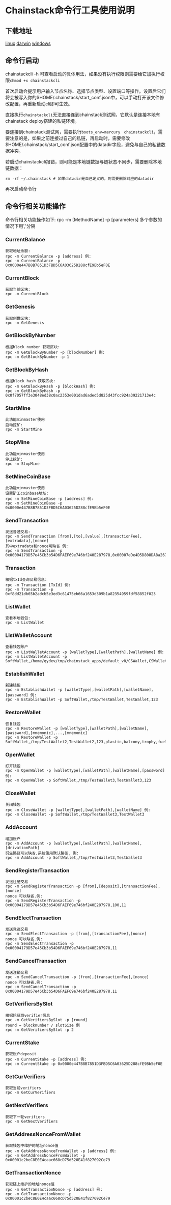 # Chainstack命令行工具使用说明

## 下载地址

[linux](http://114.119.116.157:9000/chainstack/linux/0.1.21/chainstackcli)
[darwin](http://114.119.116.157:9000/chainstack/darwin/0.1.21/chainstackcli)
[windows](http://114.119.116.157:9000/chainstack/windows/0.1.21/chainstackcli.exe)

## 命令行启动

chainstackcli -h 可查看启动的具体用法，如果没有执行权限则需要给它加执行权限`chmod +x chainstackcli`

首次启动会提示用户输入节点名称、选择节点类型、设置端口等操作。设置后它们将会被写入你的$HOME/.chainstack/start_conf.json中，可以手动打开该文件修改配置，再重新启动cli即可生效。

直接执行`chainstackcli`无法直接连到chainstack测试网，它默认是连接本地有chainstack deploy搭建的私链环境。

要连接到chainstack测试网，需要执行`boots_env=mercury　chainstackcli`，需要注意的是，如果之前连接过自己的私链，再启动时，需要修改$HOME/.chainstack/start_conf.json配置中的datadir字段，避免与自己的私链数据冲突。

若启动chainstackcli报错，则可能是本地链数据与链状态不同步，需要删除本地链数据：

```shell
rm -rf ~/.chainstack # 如果datadir是自己定义的，则需要删除对应的datadir
```

再次启动命令行

## 命令行相关功能操作
命令行相关功能操作如下:
rpc -m [MethodName] -p [parameters]
多个参数的情况下用','分隔

### CurrentBalance
```
获取地址余额:
rpc -m CurrentBalance -p [address] 例:
rpc -m CurrentBalance -p 0x0000e447B8B7851D3FBD5C6A03625D288cfE9Bb5eF0E
```

### CurrentBlock
```
获取当前区块:
rpc -m CurrentBlock
```

### GetGenesis
```
获取创世区块:
rpc -m GetGenesis
```
### GetBlockByNumber
```
根据block number 获取区块:
rpc -m GetBlockByNumber -p [blockNumber] 例:
rpc -m GetBlockByNumber -p 1
```
### GetBlockByHash
```
根据block hash 获取区块:
rpc -m GetBlockByHash -p [blockHash] 例:
rpc -m GetBlockByHash -p  0x0f7057ff3e3048ed38c0ac2353e001dad6aded5d825d43fcc924a39221713e4c
```

### StartMine
```
此功能minmaster使用
启动挖矿:
rpc -m StartMine
```

### StopMine
```
此功能minmaster使用
停止挖矿:
rpc -m StopMine
```

### SetMineCoinBase
```
此功能minmaster使用
设置矿工coinbase地址:
rpc -m SetMineCoinBase -p [address] 例:
rpc -m SetMineCoinBase -p 0x0000e447B8B7851D3FBD5C6A03625D288cfE9Bb5eF0E
```

### SendTransaction
```
发送普通交易:
rpc -m SendTransaction [from],[to],[value],[transactionFee],[extradata],[nonce]
其中extradata和nonce可缺省 例:
rpc -m SendTransaction -p 0x00004179D57e45Cb3b54D6FAEF69e746bf240E287978,0x00007eDe4D5D808DA8a267284b38E00ABccb42889dF2,20000,10
```

### Transaction
```
根据txId查询交易信息:
rpc -m Transaction [TxId] 例:
rpc -m Transaction -p 0xf8dd21db65b2adcb5e3ed3c61475eb66a1653d309b1a82354959fdf58852f023
```

### ListWallet
```
查看本地钱包:
rpc -m ListWallet
```

### ListWalletAccount
```
查看钱包账户
rpc -m ListWalletAccount -p [walletType],[walletPath],[walletName] 例:
rpc -m ListWalletAccount -p SoftWallet,/home/qydev/tmp/chainstack_apps/default_v0/CSWallet,CSWallet
```

### EstablishWallet
```
新建钱包
rpc -m EstablishWallet -p [walletType],[walletPath],[walletName],[password] 例:
rpc -m EstablishWallet -p SoftWallet,/tmp/TestWallet,TestWallet,123

```
### RestoreWallet
```
恢复钱包
rpc -m RestoreWallet -p [walletType],[walletPath],[walletName],[password],[mnemonic],...,[mnemonic]
rpc -m RestoreWallet -p SoftWallet,/tmp/TestWallet2,TestWallet2,123,plastic,balcony,trophy,fuel,vacant,inmate,profit,rival,mimic,cute,hurdle,pig,column,pudding,visit,edge,rhythm,armed,cook,federal,amount,stock,damp,bring
```

### OpenWallet
```
打开钱包
rpc -m OpenWallet -p [walletType],[walletPath],[walletName],[password]  例:
rpc -m OpenWallet -p SoftWallet,/tmp/TestWallet3,TestWallet3,123

```

### CloseWallet
```
关闭钱包
rpc -m CloseWallet -p [walletType],[walletPath],[walletName] 例:
rpc -m CloseWallet -p SoftWallet,/tmp/TestWallet3,TestWallet3

```

### AddAccount
```
增加账户
rpc -m AddAccount -p [walletType],[walletPath],[walletName],[drivationPath]
衍生路径可以缺省,系统使用默认路径. 例:
rpc -m AddAccount -p SoftWallet,/tmp/TestWallet3,TestWallet3
```

### SendRegisterTransaction
```
发送注册交易
rpc -m SendRegisterTransaction -p [from],[deposit],[transactionFee],[nonce]
nonce 可以缺省.例:
rpc -m SendRegisterTransaction -p 0x00004179D57e45Cb3b54D6FAEF69e746bf240E287978,100,11
``` 

### SendElectTransaction
```
发送竞选交易
rpc -m SendElectTransaction -p [from],[transactionFee],[nonce]
nonce 可以缺省.例:
rpc -m SendElectTransaction -p 0x00004179D57e45Cb3b54D6FAEF69e746bf240E287978,11
``` 

### SendCancelTransaction
```
发送注销交易
rpc -m SendCancelTransaction -p [from],[transactionFee],[nonce]
nonce 可以缺省.例:
rpc -m SendCancelTransaction -p 0x00004179D57e45Cb3b54D6FAEF69e746bf240E287978,11
``` 

### GetVerifiersBySlot
```
根据轮获取verifier信息
rpc -m GetVerifiersBySlot -p [round]
round = blocknumber / slotSize 例
rpc -m GetVerifiersBySlot -p 2

```

### CurrentStake
```
获取账户deposit
rpc -m CurrentStake -p [address] 例:
rpc -m CurrentStake -p 0x0000e447B8B7851D3FBD5C6A03625D288cfE9Bb5eF0E

```

### GetCurVerifiers
```
获取当前verifiers
rpc -m GetCurVerifiers
```

### GetNextVerifiers
```
获取下一轮verifiers
rpc -m GetNextVerifiers
```

### GetAddressNonceFromWallet
```
获取钱包中维护的地址nonce值
rpc -m GetAddressNonceFromWallet -p [address] 例:
rpc -m GetAddressNonceFromWallet -p 0x00001c2beC8E0E4caac668cD75d520E41f827092Ce79
```

### GetTransactionNonce
```
获取链上维护的地址nonce值
rpc -m GetTransactionNonce -p [address] 例:
rpc -m GetTransactionNonce -p 0x00001c2beC8E0E4caac668cD75d520E41f827092Ce79
```


